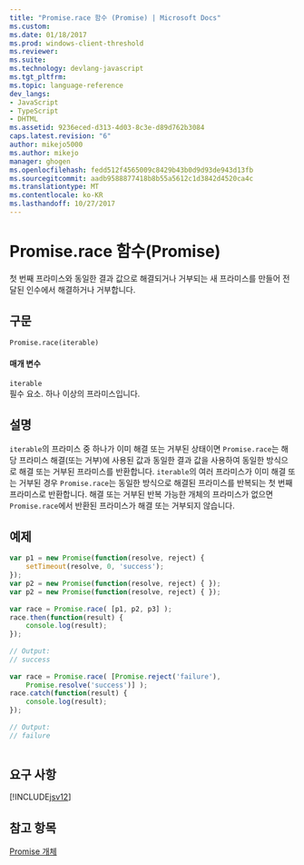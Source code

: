 ```yaml
---
title: "Promise.race 함수 (Promise) | Microsoft Docs"
ms.custom: 
ms.date: 01/18/2017
ms.prod: windows-client-threshold
ms.reviewer: 
ms.suite: 
ms.technology: devlang-javascript
ms.tgt_pltfrm: 
ms.topic: language-reference
dev_langs:
- JavaScript
- TypeScript
- DHTML
ms.assetid: 9236eced-d313-4d03-8c3e-d89d762b3084
caps.latest.revision: "6"
author: mikejo5000
ms.author: mikejo
manager: ghogen
ms.openlocfilehash: fedd512f4565009c8429b43b0d9d93de943d13fb
ms.sourcegitcommit: aadb9588877418b8b55a5612c1d3842d4520ca4c
ms.translationtype: MT
ms.contentlocale: ko-KR
ms.lasthandoff: 10/27/2017
---
```

# <a name="promiserace-function-promise"></a>Promise.race 함수(Promise)
첫 번째 프라미스와 동일한 결과 값으로 해결되거나 거부되는 새 프라미스를 만들어 전달된 인수에서 해결하거나 거부합니다.  
  
## <a name="syntax"></a>구문  
  
```  
Promise.race(iterable)  
```  
  
#### <a name="parameters"></a>매개 변수  
 `iterable`  
 필수 요소. 하나 이상의 프라미스입니다.  
  
## <a name="remarks"></a>설명  
 `iterable`의 프라미스 중 하나가 이미 해결 또는 거부된 상태이면 `Promise.race`는 해당 프라미스 해결(또는 거부)에 사용된 값과 동일한 결과 값을 사용하여 동일한 방식으로 해결 또는 거부된 프라미스를 반환합니다. `iterable`의 여러 프라미스가 이미 해결 또는 거부된 경우 `Promise.race`는 동일한 방식으로 해결된 프라미스를 반복되는 첫 번째 프라미스로 반환합니다. 해결 또는 거부된 반복 가능한 개체의 프라미스가 없으면 `Promise.race`에서 반환된 프라미스가 해결 또는 거부되지 않습니다.  
  
## <a name="example"></a>예제  
  
```JavaScript  
var p1 = new Promise(function(resolve, reject) {  
    setTimeout(resolve, 0, 'success');  
});  
var p2 = new Promise(function(resolve, reject) { });  
var p2 = new Promise(function(resolve, reject) { });  
  
var race = Promise.race( [p1, p2, p3] );  
race.then(function(result) {  
    console.log(result);  
});  
  
// Output:  
// success  
  
var race = Promise.race( [Promise.reject('failure'),  
    Promise.resolve('success')] );  
race.catch(function(result) {  
    console.log(result);  
});  
  
// Output:  
// failure  
  
```  
  
## <a name="requirements"></a>요구 사항  
 [!INCLUDE[jsv12](../../javascript/reference/includes/jsv12-md.md)]  
  
## <a name="see-also"></a>참고 항목  
 [Promise 개체](../../javascript/reference/promise-object-javascript.md)